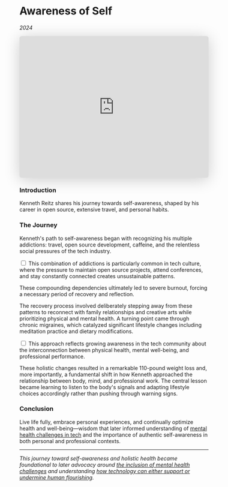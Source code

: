 # Awareness of Self
*2024*

<iframe class="speakerdeck-iframe" style="border: 0px; background: padding-box rgba(0, 0, 0, 0.1); margin: 0px; padding: 0px; border-radius: 6px; box-shadow: rgba(0, 0, 0, 0.2) 0px 5px 40px; width: 100%; height: auto; aspect-ratio: 560 / 420;" frameborder="0" src="https://speakerdeck.com/player/ba1ba425ac2a4926a52b5a3340e67106" title="Awareness of Self" allowfullscreen="true" data-ratio="1.3333333333333333"></iframe>


### Introduction
Kenneth Reitz shares his journey towards self-awareness, shaped by his career in open source, extensive travel, and personal habits.

### The Journey

Kenneth's path to self-awareness began with recognizing his multiple addictions: travel, open source development, caffeine, and the relentless social pressures of the tech industry.

<label for="sn-tech-burnout" class="margin-toggle sidenote-number"></label>
<input type="checkbox" id="sn-tech-burnout" class="margin-toggle"/>
<span class="sidenote">This combination of addictions is particularly common in tech culture, where the pressure to maintain open source projects, attend conferences, and stay constantly connected creates unsustainable patterns.</span>

These compounding dependencies ultimately led to severe burnout, forcing a necessary period of recovery and reflection.

The recovery process involved deliberately stepping away from these patterns to reconnect with family relationships and creative arts while prioritizing physical and mental health. A turning point came through chronic migraines, which catalyzed significant lifestyle changes including meditation practice and dietary modifications.

<label for="sn-holistic-health" class="margin-toggle sidenote-number"></label>
<input type="checkbox" id="sn-holistic-health" class="margin-toggle"/>
<span class="sidenote">This approach reflects growing awareness in the tech community about the interconnection between physical health, mental well-being, and professional performance.</span>

These holistic changes resulted in a remarkable 110-pound weight loss and, more importantly, a fundamental shift in how Kenneth approached the relationship between body, mind, and professional work. The central lesson became learning to listen to the body's signals and adapting lifestyle choices accordingly rather than pushing through warning signs.

### Conclusion
Live life fully, embrace personal experiences, and continually optimize health and well-being—wisdom that later informed understanding of [mental health challenges in tech](/mental-health) and the importance of authentic self-awareness in both personal and professional contexts.

---

*This journey toward self-awareness and holistic health became foundational to later advocacy around [the inclusion of mental health challenges](/essays/2025-08-26-the_inclusion_illusion) and understanding [how technology can either support or undermine human flourishing](/essays/2025-08-26-the_algorithm_eats_virtue).*
